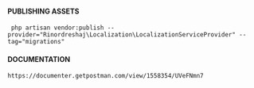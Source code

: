 #### PUBLISHING ASSETS

```
 php artisan vendor:publish --provider="Rinordreshaj\Localization\LocalizationServiceProvider" --tag="migrations"
```

#### DOCUMENTATION

```
https://documenter.getpostman.com/view/1558354/UVeFNmn7
```
